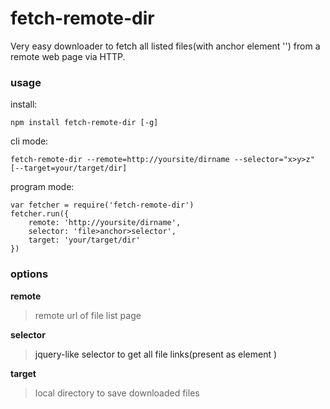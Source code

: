 # fetch-remote-dir

Very easy downloader to fetch all listed files(with anchor element '<a>') from a remote web page via HTTP.

### usage

install:
```
npm install fetch-remote-dir [-g]
```

cli mode:
```
fetch-remote-dir --remote=http://yoursite/dirname --selector="x>y>z" [--target=your/target/dir]
```

program mode:
```
var fetcher = require('fetch-remote-dir')
fetcher.run({
    remote: 'http://yoursite/dirname',
    selector: 'file>anchor>selector',
    target: 'your/target/dir'
})
```

### options

__remote__ 
> remote url of file list page

__selector__
> jquery-like selector to get all file links(present as element <a>)

__target__
> local directory to save downloaded files